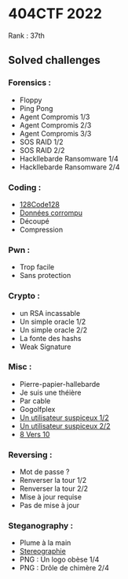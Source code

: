 # 404CTF 2022

Rank : 37th

## Solved challenges

### Forensics :

* Floppy
* Ping Pong
* Agent Compromis 1/3
* Agent Compromis 2/3
* Agent Compromis 3/3
* SOS RAID 1/2
* SOS RAID 2/2
* Hackllebarde Ransomware 1/4
* Hackllebarde Ransomware 2/4

### Coding :

* [128Code128](https://github.com/lenoctambule/ctf-writeups/blob/main/404ctf/prog/128Code128/code128.md)
* [Données corrompu](https://github.com/lenoctambule/ctf-writeups/blob/main/404ctf/prog/corrompu/corrompu.md)
* Découpé
* Compression

### Pwn :

* Trop facile
* Sans protection

### Crypto :

* un RSA incassable 
* Un simple oracle 1/2
* Un simple oracle 2/2
* La fonte des hashs
* Weak Signature 

### Misc :

* Pierre-papier-hallebarde
* Je suis une théière
* Par cable
* Gogolfplex
* [Un utilisateur suspiceux 1/2](https://github.com/lenoctambule/ctf-writeups/blob/main/404ctf/misc/utilisateur_suspicieux/utilisateur.md)
* [Un utilisateur suspiceux 2/2](https://github.com/lenoctambule/ctf-writeups/blob/main/404ctf/misc/utilisateur_suspicieux/utilisateur.md)
* [8 Vers 10](https://github.com/lenoctambule/ctf-writeups/blob/main/404ctf/misc/8vers10/8vers10.md)

### Reversing : 

* Mot de passe ? 
* Renverser la tour 1/2
* Renverser la tour 2/2
* Mise à jour requise
* Pas de mise à jour

### Steganography :

* Plume à la main 
* [Stereographie](https://github.com/lenoctambule/ctf-writeups/blob/main/404ctf/steg/stereographie/stereographie.md)
* PNG : Un logo obèse 1/4
* PNG : Drôle de chimère 2/4
